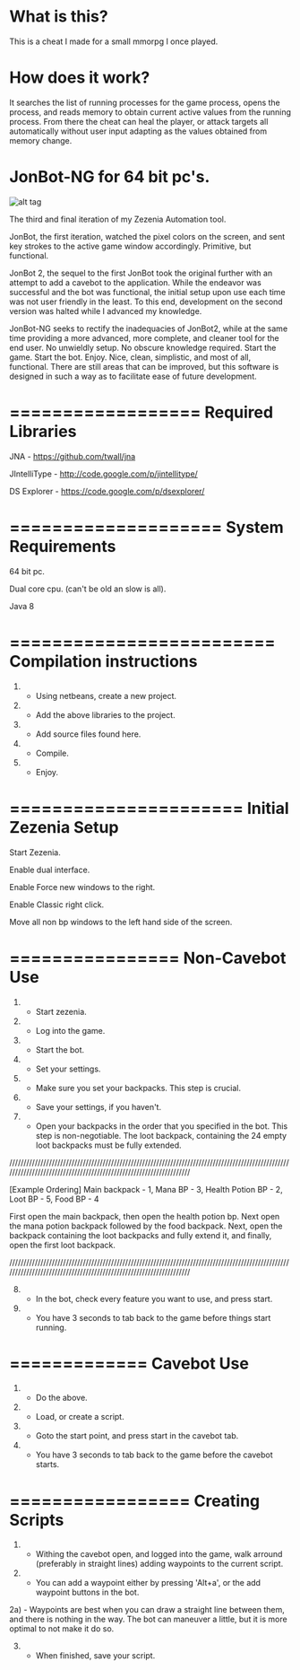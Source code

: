 What is this?
==========================
This is a cheat I made for a small mmorpg I once played.

How does it work?
==========================
It searches the list of running processes for the game process, opens the process, and reads memory to obtain
current active values from the running process. From there the cheat can heal the player, or attack targets all
automatically without user input adapting as the values obtained from memory change.

JonBot-NG for 64 bit pc's.
==========================

![alt tag](http://i.imgur.com/NSAIqpq.png)


The third and final iteration of my Zezenia Automation tool.

JonBot, the first iteration, watched the pixel colors on the screen, and sent key strokes to the active game window accordingly. Primitive, but functional.

JonBot 2, the sequel to the first JonBot took the original further with an attempt to add a cavebot to the application. While the endeavor was successful and the bot was functional, the initial setup upon use each time was not user friendly in the least. To this end, development on the second version was halted while I advanced my knowledge.

JonBot-NG seeks to rectify the inadequacies of JonBot2, while at the same time providing a more advanced, more 
complete, and cleaner tool for the end user. No unwieldly setup. No obscure knowledge required. Start the game. Start the bot. Enjoy. Nice, clean, simplistic, and most of all, functional. There are still areas that can be improved, but this software is designed in such a way as to facilitate ease of future development.


==================
Required Libraries
==================
JNA - https://github.com/twall/jna

JIntelliType - http://code.google.com/p/jintellitype/

DS Explorer - https://code.google.com/p/dsexplorer/


====================
System Requirements
====================
64 bit pc.

Dual core cpu. (can't be old an slow is all).

Java 8



=========================
Compilation instructions
=========================

1) - Using netbeans, create a new project.

2) - Add the above libraries to the project.

3) - Add source files found here.

4) - Compile.

5) - Enjoy.


======================
Initial Zezenia Setup
======================
Start Zezenia.

Enable dual interface.

Enable Force new windows to the right.

Enable Classic right click.

Move all non bp windows to the left hand side of the screen.


================
Non-Cavebot Use
================

1) - Start zezenia.

2) - Log into the game.

3) - Start the bot.

4) - Set your settings.

5) - Make sure you set your backpacks. This step is crucial.

6) - Save your settings, if you haven't.

7) - Open your backpacks in the order that you specified in the bot. This step is non-negotiable. The loot backpack, containing the 24 empty loot backpacks must be fully extended. 

///////////////////////////////////////////////////////////////////////////////////////////////////////////////////////////////////////////////////////////////////

[Example Ordering] Main backpack - 1, Mana BP - 3, Health Potion BP - 2, Loot BP - 5, Food BP - 4

First open the main backpack, then open the health potion bp. Next open the mana potion backpack followed by the food backpack. Next, open the backpack containing the loot backpacks and fully extend it, and finally, open the first loot backpack.

///////////////////////////////////////////////////////////////////////////////////////////////////////////////////////////////////////////////////////////////////

8) - In the bot, check every feature you want to use, and press start.

9) - You have 3 seconds to tab back to the game before things start running.


=============
Cavebot Use
=============

1) - Do the above.

2) - Load, or create a script.

3) - Goto the start point, and press start in the cavebot tab.

4) - You have 3 seconds to tab back to the game before the cavebot starts.


=================
Creating Scripts
=================

1) - Withing the cavebot open, and logged into the game, walk arround (preferably in straight lines)
adding waypoints to the current script.

2) - You can add a waypoint either by pressing 'Alt+a', or the add waypoint buttons in the bot.

2a) - Waypoints are best when you can draw a straight line between them, and there is nothing in the way. The bot can
maneuver a little, but it is more optimal to not make it do so.

3) - When finished, save your script.
